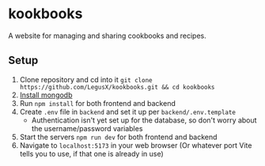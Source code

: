 # kookbooks

A website for managing and sharing cookbooks and recipes.

## Setup

1. Clone repository and cd into it `git clone https://github.com/LegusX/kookbooks.git && cd kookbooks`
2. [Install mongodb](https://www.mongodb.com/try/download/community)
3. Run `npm install` for both frontend and backend
4. Create `.env` file in `backend` and set it up per `backend/.env.template`
   - Authentication isn't yet set up for the database, so don't worry about the username/password variables
5. Start the servers `npm run dev` for both frontend and backend
6. Navigate to `localhost:5173` in your web browser (Or whatever port Vite tells you to use, if that one is already in use)
